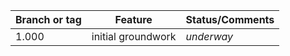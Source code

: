 | Branch or tag         | Feature                                               | Status/Comments |
|-----------------------|-------------------------------------------------------|-----------------|
| 1.000 | initial groundwork                                    | *underway*      |
